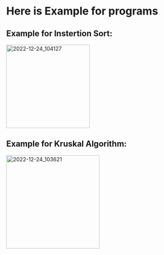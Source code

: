 # Here is Example for programs

## Example for Instertion  Sort:
<img width="221" alt="2022-12-24_104127" src="https://user-images.githubusercontent.com/96204940/209428141-30bba7b0-2463-4c9e-87e1-6722ba195107.png">

## Example for Kruskal Algorithm:
<img width="247" alt="2022-12-24_103621" src="https://user-images.githubusercontent.com/96204940/209428167-59ce3ccf-ff92-4eba-8c41-177cac63c37d.png">
